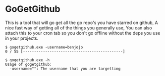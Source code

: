 GoGetGithub
===

This is a tool that will go get all the go repo's you have starred on github, A nice fast way of getting all of the things you generally use, You can also attach this to your cron tab so you don't go offline without the deps you use in your projects.

```
$ gogetgithub.exe -username=benjojo
0 / 55 [---------------------------------------------]
```

```
$ gogetgithub.exe -h
Usage of gogetgithub:
  -username="": The username that you are targetting
```